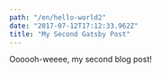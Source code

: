 ```yaml
---
path: "/en/hello-world2"
date: "2017-07-12T17:12:33.962Z"
title: "My Second Gatsby Post"
---
```


Oooooh-weeee, my second blog post!